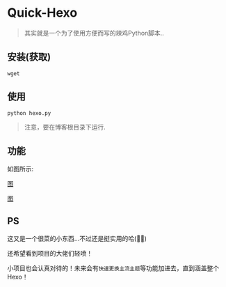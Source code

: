 # Quick-Hexo

> 其实就是一个为了使用方便而写的辣鸡Python脚本..

## 安装(获取)

```
wget 
```

## 使用

```
python hexo.py
```

> 注意，要在博客根目录下运行.

## 功能

如图所示:

[图]()

[图]()

## PS

这又是一个很菜的小东西...不过还是挺实用的哈(🌚🌝)

还希望看到项目的大佬们轻喷！

小项目也会认真对待的！未来会有`快速更换主流主题`等功能加进去，直到涵盖整个Hexo！

